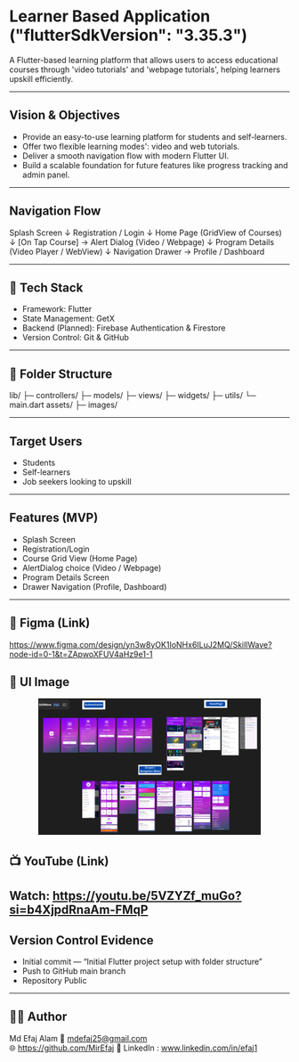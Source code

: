 #  Learner Based Application ("flutterSdkVersion": "3.35.3")

A Flutter-based learning platform that allows users to access educational courses through 'video tutorials' and 'webpage tutorials', helping learners upskill efficiently.

---

##  Vision & Objectives
- Provide an easy-to-use learning platform for students and self-learners.
- Offer two flexible learning modes': video and web tutorials.
- Deliver a smooth navigation flow with modern Flutter UI.
- Build a scalable foundation for future features like progress tracking and admin panel.

---

##  Navigation Flow

Splash Screen
↓
Registration / Login
↓
Home Page (GridView of Courses)
↓
[On Tap Course] → Alert Dialog (Video / Webpage)
↓
Program Details (Video Player / WebView)
↓
Navigation Drawer → Profile / Dashboard


---

## 🧰 Tech Stack
- Framework: Flutter
- State Management: GetX
- Backend (Planned): Firebase Authentication & Firestore
- Version Control: Git & GitHub

---

## 📂 Folder Structure

lib/
├─ controllers/
├─ models/
├─ views/
├─ widgets/
├─ utils/
└─ main.dart
assets/
├─ images/


---

##  Target Users
- Students
- Self-learners
- Job seekers looking to upskill

---

##  Features (MVP)
- Splash Screen
- Registration/Login
- Course Grid View (Home Page)
- AlertDialog choice (Video / Webpage)
- Program Details Screen
- Drawer Navigation (Profile, Dashboard)

---

## 🎨 Figma (Link)

https://www.figma.com/design/yn3w8yOK1IoNHx6ILuJ2MQ/SkillWave?node-id=0-1&t=ZApwoXFUV4aHz9e1-1

## 📸 UI Image
<p align="center">
  <img src="assets/images/ui_preview.png" alt="App UI Preview" style="width:400px;"/>
</p>

<!-- Alternative Pure Markdown Centering -->
<!--
<center>
![App UI Preview](assets/images/ui_preview.png)
</center>
-->

## 📺 YouTube (Link)
Watch:  https://youtu.be/5VZYZf_muGo?si=b4XjpdRnaAm-FMqP
---

##  Version Control Evidence
-  Initial commit — “Initial Flutter project setup with folder structure”
-  Push to GitHub main branch
-  Repository Public

---

## 🧑‍💻 Author
 Md Efaj Alam 
📧 mdefaj25@gmail.com  
🌐 https://github.com/MirEfaj
🔗 LinkedIn : www.linkedin.com/in/efaj1
